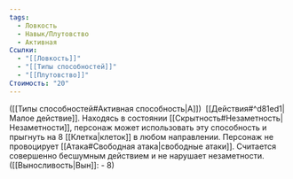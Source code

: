 ```yaml
---
tags:
  - Ловкость
  - Навык/Плутовство
  - Активная
Ссылки:
  - "[[Ловкость]]"
  - "[[Типы способностей]]"
  - "[[Плутовство]]"
Стоимость: "20"
---
```

([[Типы способностей#Активная способность|А]])  [[Действия#^d81ed1|Малое действие]]. Находясь в состоянии [[Скрытность#Незаметность|Незаметности]], персонаж может использовать эту способность и прыгнуть на 8 [[Клетка|клеток]] в любом направлении. Персонаж не провоцирует [[Атака#Свободная атака|свободные атаки]]. Считается совершенно бесшумным действием и не нарушает незаметности. ([[Выносливость|Вын]]: - 8)